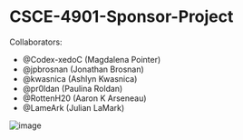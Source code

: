   # CSCE-4901-Sponsor-Project

Collaborators: 
- @Codex-xedoC (Magdalena Pointer)
- @jpbrosnan (Jonathan Brosnan)
- @kwasnica (Ashlyn Kwasnica) 
- @pr0ldan (Paulina Roldan)
- @RottenH20 (Aaron K Arseneau)
- @LameArk (Julian LaMark)

![image](https://github.com/user-attachments/assets/39cc02ab-ee7f-4316-aa02-5c70cd53ca36)
